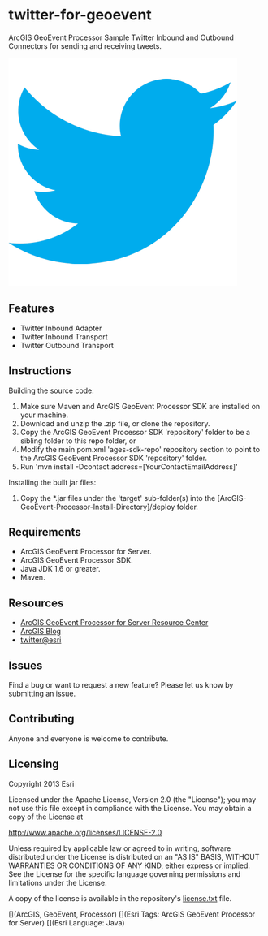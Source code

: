 # twitter-for-geoevent

ArcGIS GeoEvent Processor Sample Twitter Inbound and Outbound Connectors for sending and receiving tweets.

![App](twitter-for-geoevent.png?raw=true)

## Features
* Twitter Inbound Adapter
* Twitter Inbound Transport
* Twitter Outbound Transport

## Instructions

Building the source code:

1. Make sure Maven and ArcGIS GeoEvent Processor SDK are installed on your machine.
2. Download and unzip the .zip file, or clone the repository.
3. Copy the ArcGIS GeoEvent Processor SDK 'repository' folder to be a sibling folder to this repo folder, or
4. Modify the main pom.xml 'ages-sdk-repo' repository section to point to the ArcGIS GeoEvent Processor SDK 'repository' folder.
5. Run 'mvn install -Dcontact.address=[YourContactEmailAddress]'

Installing the built jar files:

1. Copy the *.jar files under the 'target' sub-folder(s) into the [ArcGIS-GeoEvent-Processor-Install-Directory]/deploy folder.

## Requirements

* ArcGIS GeoEvent Processor for Server.
* ArcGIS GeoEvent Processor SDK.
* Java JDK 1.6 or greater.
* Maven.

## Resources

* [ArcGIS GeoEvent Processor for Server Resource Center](http://resources.arcgis.com/en/communities/geoevent)
* [ArcGIS Blog](http://blogs.esri.com/esri/arcgis/)
* [twitter@esri](http://twitter.com/esri)

## Issues

Find a bug or want to request a new feature?  Please let us know by submitting an issue.

## Contributing

Anyone and everyone is welcome to contribute. 

## Licensing
Copyright 2013 Esri

Licensed under the Apache License, Version 2.0 (the "License");
you may not use this file except in compliance with the License.
You may obtain a copy of the License at

   http://www.apache.org/licenses/LICENSE-2.0

Unless required by applicable law or agreed to in writing, software
distributed under the License is distributed on an "AS IS" BASIS,
WITHOUT WARRANTIES OR CONDITIONS OF ANY KIND, either express or implied.
See the License for the specific language governing permissions and
limitations under the License.

A copy of the license is available in the repository's [license.txt](license.txt?raw=true) file.

[](ArcGIS, GeoEvent, Processor)
[](Esri Tags: ArcGIS GeoEvent Processor for Server)
[](Esri Language: Java)